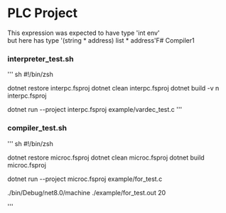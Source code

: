 # PLC Project

This expression was expected to have type
    'int env'    
but here has type
    '(string * address) list * address'F# Compiler1

### interpreter_test.sh
''' sh
#!/bin/zsh

dotnet restore  interpc.fsproj
dotnet clean  interpc.fsproj
dotnet build -v n interpc.fsproj

dotnet run --project interpc.fsproj example/vardec_test.c
'''

### compiler_test.sh
''' sh
#!/bin/zsh

dotnet restore microc.fsproj
dotnet clean microc.fsproj
dotnet build microc.fsproj

dotnet run --project microc.fsproj example/for_test.c

./bin/Debug/net8.0/machine ./example/for_test.out 20

'''
